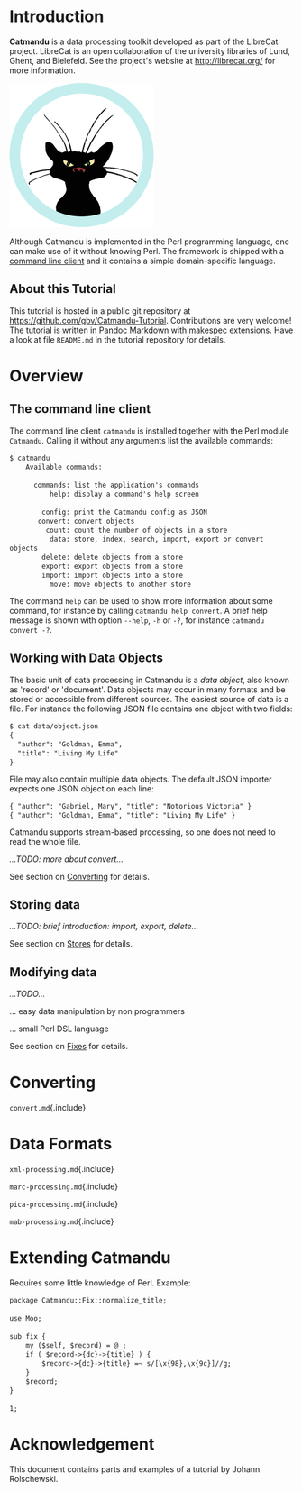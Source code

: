 # Introduction

**Catmandu** is a data processing toolkit developed as part of the LibreCat
project. LibreCat is an open collaboration of the university libraries of Lund,
Ghent, and Bielefeld. See the project's website at <http://librecat.org/> for
more information.

![the LibreCat logo](./img/librecat.png "LibreCat Logo")

Although Catmandu is implemented in the Perl programming language, one can make
use of it without knowing Perl. The framework is shipped with a [command line
client] and it contains a simple domain-specific language.

## About this Tutorial

This tutorial is hosted in a public git repository at
<https://github.com/gbv/Catmandu-Tutorial>. Contributions are very welcome!
The tutorial is written in [Pandoc Markdown] with [makespec] extensions. Have a
look at file `README.md` in the tutorial repository for details.

[Pandoc Markdown]: http://johnmacfarlane.net/pandoc/demo/example9/pandocs-markdown.html
[makespec]: http://jakobib.github.io/makespec/

# Overview

## The command line client

[command line client]: #the-command-line-client

The command line client `catmandu` is installed together with the Perl module
`Catmandu`. Calling it without any arguments list the available commands:

```{.cmd}
$ catmandu
    Available commands:

      commands: list the application's commands
          help: display a command's help screen

        config: print the Catmandu config as JSON
       convert: convert objects
         count: count the number of objects in a store
          data: store, index, search, import, export or convert objects
        delete: delete objects from a store
        export: export objects from a store
        import: import objects into a store
          move: move objects to another store
```

The command `help` can be used to show more information about some command, for
instance by calling `catmandu help convert`. A brief help message is shown with
option `--help`, `-h` or `-?`, for instance `catmandu convert -?`.


## Working with Data Objects

The basic unit of data processing in Catmandu is a *data object*, also known as
'record' or 'document'. Data objects may occur in many formats and be stored or
accessible from different sources. The easiest source of data is a file. For
instance the following JSON file contains one object with two fields:

```{.cmd}
$ cat data/object.json
{
  "author": "Goldman, Emma",
  "title": "Living My Life"
}
```

File may also contain multiple data objects. The default JSON importer expects
one JSON object on each line:

```
{ "author": "Gabriel, Mary", "title": "Notorious Victoria" }
{ "author": "Goldman, Emma", "title": "Living My Life" }
```

Catmandu supports stream-based processing, so one does not need to read the
whole file.

*...TODO: more about convert...*

See section on [Converting](#converting) for details.

## Storing data

*...TODO: brief introduction: import, export, delete...*

See section on [Stores](#stores) for details.

## Modifying data

*...TODO...*

... easy data manipulation by non programmers

... small Perl DSL language

See section on [Fixes](#fixes) for details.

# Converting

`convert.md`{.include}

# Data Formats

`xml-processing.md`{.include}

`marc-processing.md`{.include}

`pica-processing.md`{.include}

`mab-processing.md`{.include}

# Extending Catmandu

Requires some little knowledge of Perl. Example:

    package Catmandu::Fix::normalize_title;

    use Moo;

    sub fix {
        my ($self, $record) = @_;
        if ( $record->{dc}->{title} ) {
            $record->{dc}->{title} =~ s/[\x{98},\x{9c}]//g;
        }
        $record; 
    }

    1;

# Acknowledgement

This document contains parts and examples of a tutorial by Johann Rolschewski.

